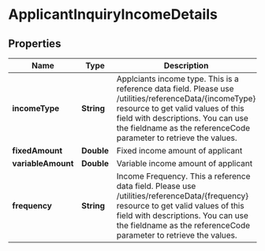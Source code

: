 # ApplicantInquiryIncomeDetails

## Properties
Name | Type | Description | Notes
------------ | ------------- | ------------- | -------------
**incomeType** | **String** | Applciants income type. This is a reference data field. Please use /utilities/referenceData/{incomeType} resource to get valid values of this field with descriptions. You can use the fieldname as the referenceCode parameter to retrieve the values. |  [optional]
**fixedAmount** | **Double** | Fixed income amount of applicant |  [optional]
**variableAmount** | **Double** | Variable income amount of applicant |  [optional]
**frequency** | **String** | Income Frequency. This a reference data field. Please use /utilities/referenceData/{frequency} resource to get valid values of this field with descriptions. You can use the fieldname as the referenceCode parameter to retrieve the values. |  [optional]
